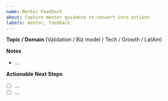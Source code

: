 ```yaml
---
name: Mentor Feedback
about: Capture mentor guidance to convert into actions
labels: mentor, feedback
---
```


**Topic / Domain**
(Validation / Biz model / Tech / Growth / LatAm)

**Notes**

- …

**Actionable Next Steps**

- [ ] …
- [ ] …
